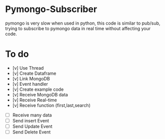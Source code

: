 # Pymongo-Subscriber
 pymongo is very slow when used in python, this code is similar to pub/sub, trying to subscribe to pymongo data in real time without affecting your code.

# To do
- [v] Use Thread
- [v] Create Dataframe
- [v] Link MongoDB
- [v] Event handler
- [v] Create example code
- [v] Receive MongoDB data
- [v] Receive Real-time
- [v] Receive function (first,last,search)
- [ ] Receive many data
- [ ] Send insert Event
- [ ] Send Update Event
- [ ] Send Delete Event
